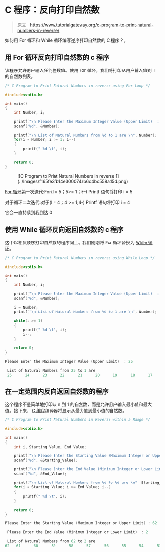 # C 程序：反向打印自然数

> 原文：<https://www.tutorialgateway.org/c-program-to-print-natural-numbers-in-reverse/>

如何用 For 循环和 While 循环编写逆序打印自然数的 C 程序？。

## 用 For 循环反向打印自然数的 c 程序

该程序允许用户输入任何整数值。使用 For 循环，我们将打印从用户输入值到 1 的自然数列表。

```c
/* C Program to Print Natural Numbers in reverse using For Loop */

#include<stdio.h>

int main()
{
  	int Number, i;

  	printf("\n Please Enter the Maximum Integer Value (Upper Limit)  : ");
  	scanf("%d", &Number);

  	printf("\n List of Natural Numbers from %d to 1 are \n", Number);  	
	for(i = Number; i >= 1; i--)
  	{
    	printf(" %d \t", i);
  	}

  	return 0;
}
```

<figure class="wp-block-image">![C Program to Print Natural Numbers in reverse 1](../Images/f165fe3fb14e300074ab6c4bc558ad5d.png)</figure>

[For 循环](https://www.tutorialgateway.org/for-loop-in-c-programming/)第一次迭代:For(I = 5；5>= 1；5–)
Printf 语句将打印 i = 5

对于循环二次迭代:对于(I = 4；4 >= 1;4–)
Printf 语句将打印 i = 4

它会一直持续到我到达 0

## 使用 While 循环反向返回自然数的 c 程序

这个以相反顺序打印自然数的程序同上。我们刚刚将 For 循环替换为 [While 循环](https://www.tutorialgateway.org/while-loop-in-c/)。

```c
/* C Program to Print Natural Numbers in reverse using While Loop */

#include<stdio.h>

int main()
{
  	int Number, i;

  	printf("\n Please Enter the Maximum Integer Value (Upper Limit)  : ");
  	scanf("%d", &Number);

  	i = Number;
  	printf("\n List of Natural Numbers from %d to 1 are \n", Number);  	

	while(i >= 1)
  	{
    	printf(" %d \t", i);
    	i--;
  	}

  	return 0;
}
```

```c
Please Enter the Maximum Integer Value (Upper Limit)  : 25

 List of Natural Numbers from 25 to 1 are 
 25 	 24 	 23 	 22 	 21 	 20 	 19 	 18 	 17 	 16 	 15 	 14 	 13 	 12 	 11 	 10 	 9 	 8 	 7 	 6 	 5 	 4 	 3 	 2 	 1
```

## 在一定范围内反向返回自然数的程序

这个程序不是简单地打印从 n 到 1 的自然数，而是允许用户输入最小值和最大值。接下来， [C 编程](https://www.tutorialgateway.org/c-programming/)编译器将显示从最大值到最小值的自然数。

```c
/* C Program to Print Natural Numbers in Reverse within a Range */

#include<stdio.h>

int main()
{
  	int i, Starting_Value, End_Value;

  	printf("\n Please Enter the Starting Value (Maximum Integer or Upper Limit) : ");
  	scanf("%d", &Starting_Value);

  	printf("\n Please Enter the End Value (Minimum Integer or Lower Limit)  : ");
  	scanf("%d", &End_Value);  	

  	printf("\n List of Natural Numbers from %d to %d are \n", Starting_Value, End_Value);  	
	for(i = Starting_Value; i >= End_Value; i--)
  	{
    	printf(" %d \t", i);
  	}

  	return 0;
}
```

```c
Please Enter the Starting Value (Maximum Integer or Upper Limit) : 62

 Please Enter the End Value (Minimum Integer or Lower Limit)  : 2

 List of Natural Numbers from 62 to 2 are 
62 	 61 	 60 	 59 	 58 	 57 	 56 	 55 	 54 	 53 	 52 	 51 	 50 	 49 	 48 	 47 	 46 	 45 	 44 	 43 	 42 	 41 	 40 	 39 	 38 	 37 	 36 	 35 	 34 	 33 	 32 	 31 	 30 	 29 	 28 	 27 	 26 	 25 	 24 	 23 	 22 	 21 	 20 	 19 	 18 	 17 	 16 	 15 	 14 	 13 	 12 	 11 	 10 	 9 	 8 	 7 	 6 	 5 	 4 	 3 	 2 
```